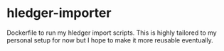 # hledger-importer
Dockerfile to run my hledger import scripts. This is highly tailored to my personal setup for now but I hope to make it more reusable eventually.
